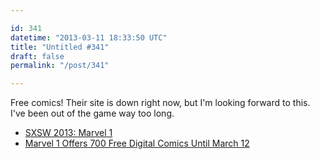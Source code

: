 ```yaml
---

id: 341
datetime: "2013-03-11 18:33:50 UTC"
title: "Untitled #341"
draft: false
permalink: "/post/341"

---
```


Free comics! Their site is down right now, but I'm looking forward to this. I've been out of the game way too long. 

 
 * [SXSW 2013: Marvel 1](http://marvel.com/news/story/20260/sxsw_2013_marvel_1)
 * [Marvel 1 Offers 700 Free Digital Comics Until March 12](http://www.wired.com/geekmom/2013/03/marvel-1/)



